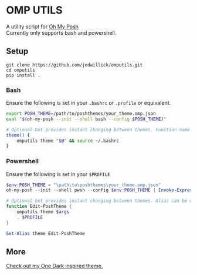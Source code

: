 # OMP UTILS

A utility script for [Oh My Posh](https://ohmyposh.dev/)  
Currently only supports bash and powershell.

## Setup

```shell
git clone https://github.com/jedwillick/omputils.git
cd omputils
pip install .
```

### Bash

Ensure the following is set in your `.bashrc` or `.profile` or equivalent.

```bash
export POSH_THEME=/path/to/poshthemes/your_theme.omp.json
eval "$(oh-my-posh --init --shell bash --config $POSH_THEME)"

# Optional but provides instant changing between themes. Function name can be whatever you like.
theme() {
    omputils theme "$@" && source ~/.bashrc
}
```

### Powershell

Ensure the following is set in your `$PROFILE`

```powershell
$env:POSH_THEME = "\path\to\poshthemes\your_theme.omp.json"
oh-my-posh --init --shell pwsh --config $env:POSH_THEME | Invoke-Expression

# Optional but provides instant changing between themes. Alias can be whatever you like.
function Edit-PoshTheme {
    omputils theme $args 
    . $PROFILE
}

Set-Alias theme Edit-PoshTheme
```

## More

[Check out my One Dark inspired theme.](https://github.com/jedwillick/onedark-omp)
